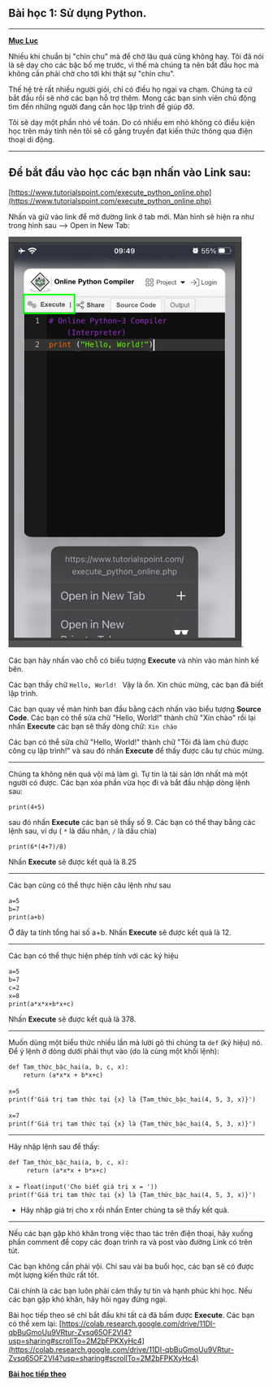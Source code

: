 Bài học 1: Sử dụng Python.
---
---
[**Mục Lục**](../README.md)

Nhiều khi chuẩn bị "chỉn chu" mà để chờ lâu quá cũng không hay. Tôi đã nói là sẽ dạy cho các bậc bố mẹ trước, vì thế mà chúng ta nên bắt đầu học mà không cần phải chờ cho tới khi thật sự "chỉn chu".

Thế hệ trẻ rất nhiều người giỏi, chỉ có điều họ ngại va chạm. Chúng ta cứ bắt đầu rồi sẽ nhờ các bạn hỗ trợ thêm. Mong các bạn sinh viên chủ động tìm đến những người đang cần học lập trình để giúp đỡ.

Tôi sẽ dạy một phần nhỏ về toán. Do có nhiều em nhỏ không có điều kiện học trên máy tính nên tôi sẽ cố gắng truyền đạt kiến thức thông qua điện thoại di động.

---
## Để bắt đầu vào học các bạn nhấn vào Link sau:
[https://www.tutorialspoint.com/execute_python_online.php](https://www.tutorialspoint.com/execute_python_online.php)

Nhấn và giữ vào link để mở đường link ở tab mới.
Màn hình sẽ hiện ra như trong hình sau --> Open in New Tab:

![](../images/open-in-new-tab.png).

Các bạn hãy nhấn vào chỗ có biểu tượng ****Execute**** và nhìn vào màn hình kế bên.

Các bạn thấy chữ `Hello, World! ` Vậy là ổn. Xin chúc mừng, các bạn đã biết lập trình.

Các bạn quay về màn hình ban đầu bằng cách nhấn vào biểu tượng **Source Code**.
Các bạn có thể sửa chữ "Hello, World!" thành chữ "Xin chào" rồi lại nhấn **Execute** các bạn sẽ thấy dòng chữ:  `Xin chào `

Các bạn có thể sửa chữ "Hello, World!" thành chữ "Tôi đã làm chủ được công cụ lập trình!" và sau đó nhấn ****Execute**** để thấy được câu tự chúc mừng.

---

Chúng ta không nên quá vội mà làm gì. Tự tin là tài sản lớn nhất mà một người có được. Các bạn xóa phần vừa học đi và bắt đầu nhập dòng lệnh sau:
```
print(4+5)
```
sau đó nhấn **Execute** các bạn sẽ thấy số 9.
Các bạn có thể thay bằng các lệnh sau, ví dụ ( `*` là dấu nhân, `/` là dấu chia)
```
print(6*(4+7)/8)
```

Nhấn **Execute** sẽ được kết quả là 8.25

---
Các bạn cũng có thể thực hiện câu lệnh như sau
```
a=5
b=7
print(a+b)
```
Ở đây ta tính tổng hai số a+b. Nhấn **Execute** sẽ được kết quả là 12.

---
Các bạn có thể thực hiện phép tính với các ký hiệu
```
a=5
b=7
c=2
x=8
print(a*x*x+b*x+c)
```
Nhấn **Execute** sẽ được kết quả là 378.

---
Muốn dùng một biểu thức nhiều lần mà lười gõ thì chúng ta `def` (ký hiệu) nó. Để ý lệnh ở dòng dưới phải thụt vào (do là cùng một khối lệnh):
```
def Tam_thức_bậc_hai(a, b, c, x):
    return (a*x*x + b*x+c)

x=5
print(f'Giá trị tam thức tại {x} là {Tam_thức_bậc_hai(4, 5, 3, x)}')

x=7
print(f'Giá trị tam thức tại {x} là {Tam_thức_bậc_hai(4, 5, 3, x)}')
```

---
Hãy nhập lệnh sau để thấy:
```
def Tam_thức_bậc_hai(a, b, c, x):
     return (a*x*x + b*x+c)

x = float(input('Cho biết giá trị x = '))
print(f'Giá trị tam thức tại {x} là {Tam_thức_bậc_hai(4, 5, 3, x)}')
```
- Hãy nhập giá trị cho x rồi nhấn Enter chúng ta sẽ thấy kết quả.

---
Nếu các bạn gặp khó khăn trong việc thao tác trên điện thoại, hãy xuống phần comment để copy các đoạn trình ra và post vào đường Link có trên tút.

Các bạn không cần phải vội. Chỉ sau vài ba buổi học, các bạn sẽ có được một lượng kiến thức rất tốt.

Cái chính là các bạn luôn phải cảm thấy tự tin và hạnh phúc khi học.  Nếu các bạn gặp khó khăn, hãy hỏi ngay đừng ngại.

Bài học tiếp theo sẽ chỉ bắt đầu khi tất cả đã bấm được **Execute**.  Các bạn có thể xem lại:
[https://colab.research.google.com/drive/11DI-qbBuGmoUu9VRtur-Zvsq65OF2VI4?usp=sharing#scrollTo=2M2bFPKXyHc4](https://colab.research.google.com/drive/11DI-qbBuGmoUu9VRtur-Zvsq65OF2VI4?usp=sharing#scrollTo=2M2bFPKXyHc4)


[**Bài học tiếp theo**](2.md)